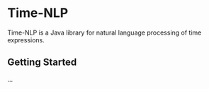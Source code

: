 # Time-NLP

Time-NLP is a Java library for natural language processing of time expressions.

## Getting Started

...
